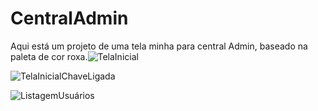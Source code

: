 # CentralAdmin
Aqui está um projeto de uma tela minha para central Admin, baseado na paleta de cor roxa.![TelaInicial](https://github.com/allefyrafael/CentralAdmin/assets/70656217/c434702a-7879-4146-814e-026abfc7b500)

![TelaInicialChaveLigada](https://github.com/allefyrafael/CentralAdmin/assets/70656217/7f044201-187c-4d12-b638-fe4456b90887)


![ListagemUsuários](https://github.com/allefyrafael/CentralAdmin/assets/70656217/86f535f1-d170-48f3-8733-31a5f653969f)
